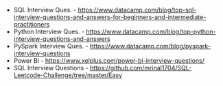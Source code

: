 - SQL Interview Ques. - https://www.datacamp.com/blog/top-sql-interview-questions-and-answers-for-beginners-and-intermediate-practitioners
- Python Interview Ques. - https://www.datacamp.com/blog/top-python-interview-questions-and-answers
- PySpark Interview Ques. - https://www.datacamp.com/blog/pyspark-interview-questions
- Power BI - https://www.xelplus.com/power-bi-interview-questions/
- SQL Interview Questions - https://github.com/mrinal1704/SQL-Leetcode-Challenge/tree/master/Easy
